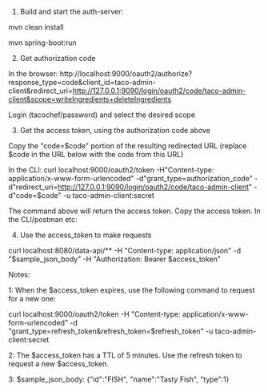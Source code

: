 1. Build and start the auth-server:

mvn clean install

mvn spring-boot:run

2. Get authorization code

In the browser: http://localhost:9000/oauth2/authorize?response_type=code&client_id=taco-admin-client&redirect_uri=http://127.0.0.1:9090/login/oauth2/code/taco-admin-client&scope=writeIngredients+deleteIngredients

Login (tacochef/password) and select the desired scope

3. Get the access token, using the authorization code above

Copy the "code=$code" portion of the resulting redirected URL (replace $code in the URL below with the code from this URL)

In the CLI: curl localhost:9000/oauth2/token -H"Content-type: application/x-www-form-urlencoded" -d"grant_type=authorization_code" -d"redirect_uri=http://127.0.0.1:9090/login/oauth2/code/taco-admin-client" -d"code=$code" -u taco-admin-client:secret

The command above will return the access token. Copy the access token. In the CLI/postman etc:

4. Use the access_token to make requests

curl localhost:8080/data-api/** -H "Content-type: application/json" -d "$sample_json_body" -H "Authorization: Bearer $access_token"

Notes:

1: When the $access_token expires, use the following command to request for a new one:

curl localhost:9000/oauth2/token -H "Content-type: application/x-www-form-urlencoded" -d "grant_type=refresh_token&refresh_token=$refresh_token" -u taco-admin-client:secret

2: The $access_token has a TTL of 5 minutes. Use the refresh token to request a new $access_token.

3: $sample_json_body: {\"id\":\"FISH\", \"name\":\"Tasty Fish\", \"type\":1}

